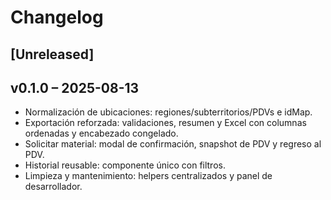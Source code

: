 # Changelog

## [Unreleased]

## v0.1.0 – 2025-08-13
- Normalización de ubicaciones: regiones/subterritorios/PDVs e idMap.
- Exportación reforzada: validaciones, resumen y Excel con columnas ordenadas y encabezado congelado.
- Solicitar material: modal de confirmación, snapshot de PDV y regreso al PDV.
- Historial reusable: componente único con filtros.
- Limpieza y mantenimiento: helpers centralizados y panel de desarrollador.
